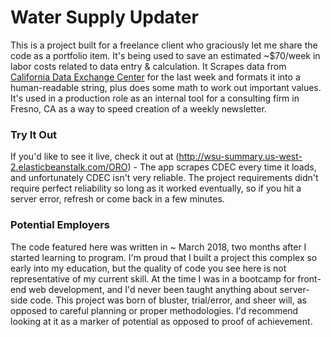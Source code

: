 # Water Supply Updater
This is a project built for a freelance client who graciously let me share the code as a portfolio item. It's being used to save an estimated ~$70/week in labor costs related to data entry & calculation.
It Scrapes data from [California Data Exchange Center](cdec.water.ca.gov) for the last week and formats it into a human-readable string, plus does some math to work out important values. It's used in a production role as an internal tool for a consulting firm in Fresno, CA as a way to speed creation of a weekly newsletter.
### Try It Out
If you'd like to see it live, check it out at (http://wsu-summary.us-west-2.elasticbeanstalk.com/ORO) - The app scrapes CDEC every time it loads, and unfortunately CDEC isn't very reliable. The project requirements didn't require perfect reliability so long as it worked eventually, so if you hit a server error, refresh or come back in a few minutes.
### Potential Employers
The code featured here was written in ~ March 2018, two months after I started learning to program. I'm proud that I built a project this complex so early into my education, but the quality of code you see here is not representative of my current skill. At the time I was in a bootcamp for front-end web development, and I'd never been taught anything about server-side code. This project was born of bluster, trial/error, and sheer will, as opposed to careful planning or proper methodologies. I'd recommend looking at it as a marker of potential as opposed to proof of achievement.